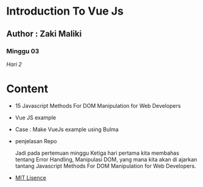 # Introduction To Vue Js
  
## Author : Zaki Maliki
### Minggu 03

*Hari 2*

# Content
- 15 Javascript Methods For DOM Manipulation for Web Developers
- Vue JS example
- Case : Make VueJs example using Bulma

- penjelasan Repo

  Jadi pada pertemuan minggu Ketiga hari pertama kita membahas tentang Error Handling, Manipulasi DOM, yang mana kita akan di ajarkan tantang  Javascript Methods For DOM Manipulation for Web Developers.

- [MIT Lisence](https://github.com/zakimaliki/panduan-umum-Praxis-Academy/blob/master/LICENSE)